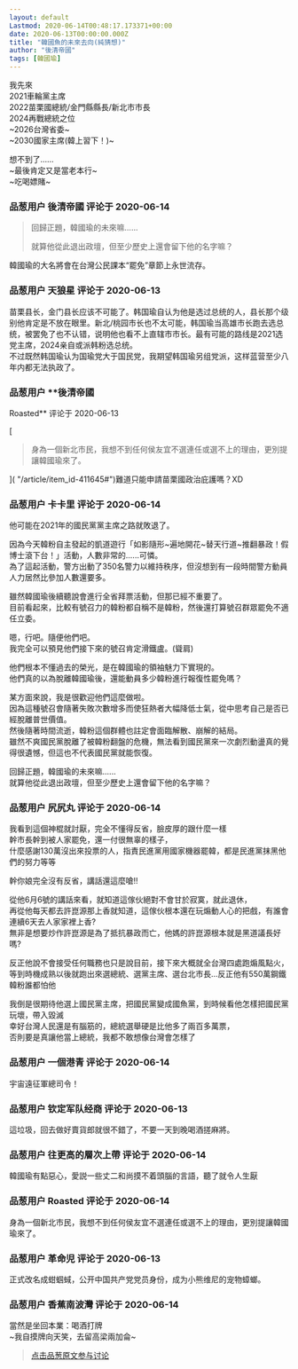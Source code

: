 ```yaml
---
layout: default
Lastmod: 2020-06-14T00:48:17.173371+00:00
date: 2020-06-13T00:00:00.000Z
title: "韓國魚的未來去向(純猜想)"
author: "後清帝國"
tags: [韓國瑜]
---
```


我先來  
2021車輪黨主席  
2022苗栗國總統/金門縣縣長/新北市市長  
2024再戰總統之位  
~2026台灣省委~  
~2030國家主席(韓上習下！)~  
  
想不到了……  
~最後肯定又是當老本行~  
~吃喝嫖賭~

            
### 品葱用户 **後清帝國** 评论于 2020-06-14
        
> 回歸正題，韓國瑜的未來嘛......  
>   
> 就算他從此退出政壇，但至少歷史上還會留下他的名字嘛？

  
韓國瑜的大名將會在台灣公民課本“罷免”章節上永世流存。
        


            
### 品葱用户 **天狼星** 评论于 2020-06-13
        
苗栗县长，金门县长应该不可能了。韩国瑜自认为他是选过总统的人，县长那个级别他肯定是不放在眼里。新北/桃园市长也不太可能，韩国瑜当高雄市长跑去选总统，被罢免了也不认错，说明他也看不上直辖市市长。最有可能的路线是2021选党主席，2024亲自或派韩粉选总统。  
不过既然韩国瑜认为国瑜党大于国民党，我期望韩国瑜另组党派，这样蓝营至少八年内都无法执政了。
        


            
### 品葱用户 **後清帝國 
Roasted** 评论于 2020-06-13
        
[

> 身為一個新北市民，我想不到任何侯友宜不選連任或選不上的理由，更別提讓韓國瑜來了。

]( "/article/item_id-411645#")難道只能申請苗栗國政治庇護嗎？XD
        


            
### 品葱用户 **卡卡里** 评论于 2020-06-14
        
他可能在2021年的國民黨黨主席之路就敗退了。  
  
因為今天韓粉自主發起的凱道遊行「如影隨形~遍地開花~替天行道~推翻暴政！假博士滾下台！」活動，人數非常的......可憐。  
為了這起活動，警方出動了350名警力以維持秩序，但沒想到有一段時間警方動員人力居然比參加人數還要多。  
  
雖然韓國瑜後續聽說會進行全省拜票活動，但那已經不重要了。  
目前看起來，比較有號召力的韓粉都自稱不是韓粉，然後還打算號召群眾罷免不適任立委。  
  
嗯，行吧。隨便他們吧。  
我完全可以預見他們接下來的號召肯定滑鐵盧。(聳肩)  
  
他們根本不懂過去的榮光，是在韓國瑜的領袖魅力下實現的。  
他們真的以為脫離韓國瑜後，還能動員多少韓粉進行報復性罷免嗎？  
  
某方面來說，我是很歡迎他們這麼做啦。  
因為這種號召會隨著失敗次數增多而使狂熱者大幅降低士氣，從中思考自己是否已經脫離普世價值。  
然後隨著時間流逝，韓粉這個群體也註定會面臨解散、崩解的結局。  
雖然不爽國民黨脫離了被韓粉翻盤的危機，無法看到國民黨來一次劇烈動盪真的覺得很遺憾，但這也不代表國民黨就能恢復。  
  
回歸正題，韓國瑜的未來嘛......  
就算他從此退出政壇，但至少歷史上還會留下他的名字嘛？
        


            
### 品葱用户 **尻尻丸** 评论于 2020-06-14
        
我看到這個神棍就討厭，完全不懂得反省，臉皮厚的跟什麼一樣  
幹市長幹到被人家罷免，還一付很無辜的樣子，  
什麼感謝130萬沒出來投票的人，指責民進黨用國家機器罷韓，都是民進黨抹黑他們的努力等等  
  
幹你娘完全沒有反省，講話還這麼嗆!!  
  
從他6月6號的講話來看，就知道這傢伙絕對不會甘於寂寞，就此退休，  
再從他每天都去許崑源那上香就知道，這傢伙根本還在玩煽動人心的把戲，有誰會連續6天去人家家裡上香?  
無非是想要炒作許崑源是為了抵抗暴政而亡，他媽的許崑源根本就是黑道議長好嗎?  
  
反正他說不會接受任何職務也只是說目前，接下來大概就全台灣四處跑煽風點火，  
等到時機成熟以後就跑出來選總統、選黨主席、選台北市長...反正他有550萬鋼鐵韓粉誰都怕他  
  
我倒是很期待他選上國民黨主席，把國民黨變成國魚黨，到時候看他怎樣把國民黨玩壞，帶入毀滅  
幸好台灣人民還是有腦筋的，總統選舉硬是比他多了兩百多萬票，  
否則要是真讓他當上總統，我都不敢想像台灣會怎樣了
        


            
### 品葱用户 **一個港青** 评论于 2020-06-14
        
宇宙遠征軍總司令！
        


            
### 品葱用户 **钦定军队经商** 评论于 2020-06-13
        
這垃圾，回去做好賣貨郎就很不錯了，不要一天到晚喝酒搓麻將。
        


            
### 品葱用户 **往更高的層次上帶** 评论于 2020-06-14
        
韓國瑜有點惡心，愛説一些丈二和尚摸不着頭腦的言語，聽了就令人生厭
        


            
### 品葱用户 **Roasted** 评论于 2020-06-14
        
身為一個新北市民，我想不到任何侯友宜不選連任或選不上的理由，更別提讓韓國瑜來了。
        


            
### 品葱用户 **革命児** 评论于 2020-06-13
        
正式改名成蚶蝈蜮，公开中国共产党党员身份，成为小熊维尼的宠物蟑螂。
        


            
### 品葱用户 **香蕉南波灣** 评论于 2020-06-14
        
當然是坐回本業：喝酒打牌  
~我自摸牌向天笑，去留高梁兩加侖~
        






> [点击品葱原文参与讨论](https://pincong.rocks/article/id-20343__sort_key-agree_count__sort-DESC)


